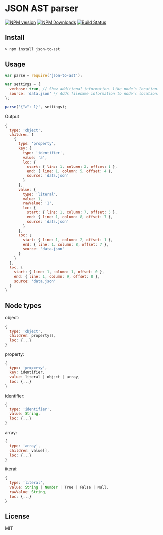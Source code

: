 # JSON AST parser

[![NPM version](https://img.shields.io/npm/v/json-to-ast.svg)](https://www.npmjs.com/package/json-to-ast)
[![NPM Downloads](https://img.shields.io/npm/dm/json-to-ast.svg)](https://www.npmjs.com/package/json-to-ast)
[![Build Status](https://travis-ci.org/vtrushin/json-to-ast.svg?branch=master)](https://travis-ci.org/vtrushin/json-to-ast)
<!-- [![Coverage Status](https://coveralls.io/repos/github/vtrushin/json-to-ast/badge.svg?branch=master)](https://coveralls.io/github/vtrushin/json-to-ast?branch=master) -->

## Install
```
> npm install json-to-ast
```

## Usage

```js
var parse = require('json-to-ast');

var settings = {
  verbose: true, // Show additional information, like node’s location. Default is <true>
  source: 'data.json' // Adds filename information to node’s location. Default is <null>
};

parse('{"a": 1}', settings);
```

Output
```js
{
  type: 'object',
  children: [
    {
      type: 'property',
      key: {
        type: 'identifier',
        value: 'a',
        loc: {
          start: { line: 1, column: 2, offset: 1 },
          end: { line: 1, column: 5, offset: 4 },
          source: 'data.json'
        }
      },
      value: {
        type: 'literal',
        value: 1,
        rawValue: '1',
        loc: {
          start: { line: 1, column: 7, offset: 6 },
          end: { line: 1, column: 8, offset: 7 },
          source: 'data.json'
        }
      },
      loc: {
        start: { line: 1, column: 2, offset: 1 },
        end: { line: 1, column: 8, offset: 7 },
        source: 'data.json'
      }
    }
  ],
  loc: {
    start: { line: 1, column: 1, offset: 0 },
    end: { line: 1, column: 9, offset: 8 },
    source: 'data.json'
  }
}
```

## Node types

object:
```js
{
  type: 'object',
  children: property[],
  loc: {...}
}
```

property:
```js
{
  type: 'property',
  key: identifier,
  value: literal | object | array,
  loc: {...}
}
```

identifier:
```js
{
  type: 'identifier',
  value: String,
  loc: {...}
}
```

array:
```js
{
  type: 'array',
  children: value[],
  loc: {...}
}
```

literal:
```js
{
  type: 'literal',
  value: String | Number | True | False | Null,
  rawValue: String,
  loc: {...}
}
```

<!--
[Try it online](https://rawgit.com/vtrushin/json-to-ast/master/demo/astexplorer/index.html) (Fork of [astexplorer.net](https://astexplorer.net/))
-->

## License
MIT
